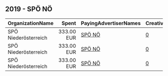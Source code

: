 ## 2019 - SPÖ NÖ 
|OrganizationName|Spent|PayingAdvertiserNames|CreativeUrls|Impressions|Genders|AgeBrackets|CountryCodes|BillingAddresses|CandidateBallotInformation|
|:---|---:|:---|:---|---:|:---|:---|:---|:---|:---|
|SPÖ Niederösterreich|333.00 EUR|[SPÖ NÖ](2019/SPÖ_NÖ.md)|[0](https://www.snap.com/political-ads/asset/efbfbd1322b2927f1ae74134595874671a8e52bc50f1364f153453592f40b26e?mediaType=mp4)|533,850|||austria|AT|SPOE NOE|
|SPÖ Niederösterreich|333.00 EUR|[SPÖ NÖ](2019/SPÖ_NÖ.md)|[0](https://www.snap.com/political-ads/asset/45615ef5af1b14ea2b2519273563d92c361c70e0341600a0cdfabfbf24756ecc?mediaType=mp4)|556,380|||austria|AT|SPOE NOE|
|SPÖ Niederösterreich|333.00 EUR|[SPÖ NÖ](2019/SPÖ_NÖ.md)|[0](https://www.snap.com/political-ads/asset/2437b06e69d7d02ad83b3b14cb5a699409e6847b0da86ba65d6442420e6922d7?mediaType=mp4)|507,043|||austria|AT|SPOE NOE|
